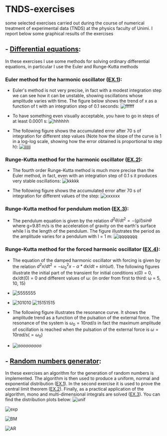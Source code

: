# TNDS-exercises
some selected exercises carried out during the course of numerical treatment of experimental data (TNDS) at the physics faculty of Unimi. 
I report below some graphical results of the exercises 


## - [Differential equations](https://github.com/gabevlogd/TNDS-exercises/tree/main/differential_equations):
In these exercises I use some methods for solving ordinary differential equations, in particular I use the Euler and Runge-Kutta methods

### Euler method for the harmonic oscillator ([EX.1](https://github.com/gabevlogd/TNDS-exercises/tree/main/differential_equations/Ex.1)): 
- Euler's method is not very precise, in fact with a modest integration step we can see how it can be unstable, showing oscillations whose amplitude varies with time. The figure below shows the trend of x as a function of t with an integration step of 0.1 seconds:
![ffffff](https://user-images.githubusercontent.com/72387126/179501057-5bcc11af-4548-42eb-b256-c33fd82a51b8.png)


- To have something even visually acceptable, you have to go in steps of at least 0.0001 s:
![hhhhhh](https://user-images.githubusercontent.com/72387126/179501345-67ff3e88-76d5-47c0-812e-0a56b5356151.png)


- The following figure shows the accumulated error after 70 s of integration for different step values (Note how the slope of the curve is 1 in a log-log scale, showing how the error obtained is proportional to step h):
![jjjjjj](https://user-images.githubusercontent.com/72387126/179501630-9252f1a7-a204-4756-a293-a589cd74a443.png)


### Runge-Kutta method for the harmonic oscillator ([EX.2](https://github.com/gabevlogd/TNDS-exercises/tree/main/differential_equations/Ex.2)):
- The fourth order Runge-Kutta method is much more precise than the Euler method, in fact, even with an integration step of 0.1 s it produces very stable oscillations:
![kkkkk](https://user-images.githubusercontent.com/72387126/179502080-701f2b64-b6f2-44f6-90f2-75a46b126223.png)


- The following figure shows the accumulated error after 70 s of integration for different values of the step: ![xxxxxx](https://user-images.githubusercontent.com/72387126/179502302-56ad8556-123f-4108-a574-4b013c63f23c.png)


### Runge-Kutta method for pendulum motion ([EX.3](https://github.com/gabevlogd/TNDS-exercises/tree/main/differential_equations/Ex.3)):
- The pendulum equation is given by the relation  $d^2θ/dt^2 = -(g/l)sinθ$ where g=9.81 m/s is the acceleration of gravity on the earth's surface while l is the length of the pendulum. The figure illustrates the period as the amplitude varies for a pendulum with l = 1 m:
![qqqqqqq](https://user-images.githubusercontent.com/72387126/179506266-98789604-b1bf-48a0-85c7-bb13a87cd393.png)


### Runge-Kutta method for the forced harmonic oscillator ([EX.4](https://github.com/gabevlogd/TNDS-exercises/tree/main/differential_equations/Ex.4)):
- The equation of the damped harmonic oscillator with forcing is given by the relation $d^2x/dt^2 = -ω_{0}^{2}x - α*dx/dt + sin(ω t)$. The following figures illustrate the initial part of the transient for initial conditions x(0) = 0, dx/dt(0) = 0 and different values of ω: (in order from first to third: ω = 5, 10, 15)
- ![5555555](https://user-images.githubusercontent.com/72387126/179512226-47db0d8f-74a2-4ddb-bfe9-629757864bce.png)

- ![101010](https://user-images.githubusercontent.com/72387126/179512837-a31258bb-65e1-41c0-8c84-266f640855c6.png) ![15151515](https://user-images.githubusercontent.com/72387126/179512873-c2daa87a-9d77-4b09-9a08-8db2cf37ed8f.png)

- The following figure illustrates the resonance curve. It shows the amplitude trend as a function of the pulsation of the external force. The resonance of the system is $ω_0=10rad/s$ in fact the maximum amplitude of oscillation is reached when the pulsation of the external force is $ω=10rad/s(=ω_0)$
- ![σσσσσσσσσ](https://user-images.githubusercontent.com/72387126/179517949-25c95a80-8274-499e-9569-f0e3f114ea36.png)



## - [Random numbers generator](https://github.com/gabevlogd/TNDS-exercises/tree/main/random_numbers_generator):
In these exercises an algorithm for the generation of random numbers is implemented. The algorithm is then used to produce a uniform, normal and exponential distribution ([EX.1](https://github.com/gabevlogd/TNDS-exercises/tree/main/random_numbers_generator/Ex.1)). In the second exercise it is used to prove the central limit theorem ([EX.2](https://github.com/gabevlogd/TNDS-exercises/tree/main/random_numbers_generator/Ex.2)). Finally, as a practical application of the algorithm, mono and multi-dimensional integrals are solved ([EX.3](https://github.com/gabevlogd/TNDS-exercises/tree/main/random_numbers_generator/Ex.3)). You can find the distribution plots below:
![unif](https://user-images.githubusercontent.com/72387126/179533708-95bba379-ce58-4210-a2fd-1fd30d5d7cb3.png)

![exp](https://user-images.githubusercontent.com/72387126/179533798-709e9ca5-0bee-406d-b43b-072059158ae3.png)

![BM](https://user-images.githubusercontent.com/72387126/179533889-87e800ed-ed1c-4369-894c-383e14c4c753.png)

![AR](https://user-images.githubusercontent.com/72387126/179533908-daa85b49-78b1-43d4-9f2c-3befeb8b4296.png)

